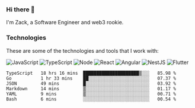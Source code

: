 ### Hi there 👋
I'm Zack, a Software Engineer and web3 rookie.

### Technologies
These are some of the technologies and tools that I work with:

![JavaScript](https://img.shields.io/badge/JavaScript-323330.svg?logo=javascript&logoColor=F7DF1E) 
![TypeScript](https://img.shields.io/badge/TypeScript-007ACC.svg?logo=typescript&logoColor=white) 
![Node](https://img.shields.io/badge/Node.js-43853D.svg?logo=node.js&logoColor=white)
![React](https://img.shields.io/badge/React-20232a.svg?logo=react&logoColor=61DAFB) 
![Angular](https://img.shields.io/badge/Angular-E23237.svg?logo=angularjs&logoColor=white)
![NestJS](https://img.shields.io/badge/NestJS-E0234E?logo=nestjs&logoColor=white)
![Flutter](https://img.shields.io/badge/Flutter-02569B.svg?logo=flutter&logoColor=white)

<!--START_SECTION:waka-->

```text
TypeScript   18 hrs 16 mins  █████████████████████▒░░░   85.98 %
Go           1 hr 33 mins    ██░░░░░░░░░░░░░░░░░░░░░░░   07.37 %
JSON         49 mins         █░░░░░░░░░░░░░░░░░░░░░░░░   03.92 %
Markdown     14 mins         ▒░░░░░░░░░░░░░░░░░░░░░░░░   01.17 %
YAML         9 mins          ▒░░░░░░░░░░░░░░░░░░░░░░░░   00.71 %
Bash         6 mins          ░░░░░░░░░░░░░░░░░░░░░░░░░   00.54 %
```

<!--END_SECTION:waka-->
